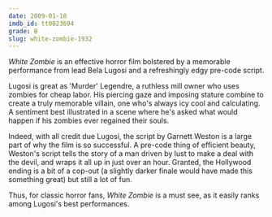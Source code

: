 ```yaml
---
date: 2009-01-10
imdb_id: tt0023694
grade: B
slug: white-zombie-1932
---
```


_White Zombie_ is an effective horror film bolstered by a memorable performance from lead Bela Lugosi and a refreshingly edgy pre-code script.

Lugosi is great as 'Murder' Legendre, a ruthless mill owner who uses zombies for cheap labor. His piercing gaze and imposing stature combine to create a truly memorable villain, one who's always icy cool and calculating. A sentiment best illustrated in a scene where he's asked what would happen if his zombies ever regained their souls.

Indeed, with all credit due Lugosi, the script by Garnett Weston is a large part of why the film is so successful. A pre-code thing of efficient beauty, Weston's script tells the story of a man driven by lust to make a deal with the devil, and wraps it all up in just over an hour. Granted, the Hollywood ending is a bit of a cop-out (a slightly darker finale would have made this something great) but still a lot of fun.

Thus, for classic horror fans, _White Zombie_ is a must see, as it easily ranks among Lugosi's best performances.
